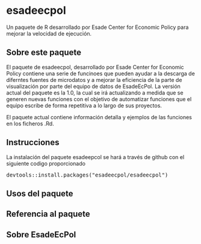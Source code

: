 # esadeecpol

Un paquete de R desarrollado por Esade Center for Economic Policy para mejorar la velocidad de ejecución.

## Sobre este paquete

El paquete de esadeecpol, desarrollado por Esade Center for Economic Policy contiene una serie de funcinoes que pueden ayudar a la descarga de diferntes fuentes de microdatos y a mejorar la eficiencia de la parte de visualización por parte del equipo de datos de EsadeEcPol. La versión actual del paquete es la 1.0, la cual se irá actualizando a medida que se generen nuevas funciones con el objetivo de automatizar funciones que el equipo escribe de forma repetitiva a lo largo de sus proyectos.

El paquete actual contiene información detalla y ejemplos de las funciones en los ficheros .Rd.

## Instrucciones

La instalación del paquete esadeepcol se hará a través de github con el siguiente codigo proporcionado

<pre>
devtools::install.packages("esadeecpol/esadeecpol")
</pre>

## Usos del paquete

## Referencia al paquete

## Sobre EsadeEcPol
